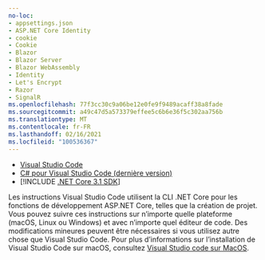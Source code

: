 ```yaml
---
no-loc:
- appsettings.json
- ASP.NET Core Identity
- cookie
- Cookie
- Blazor
- Blazor Server
- Blazor WebAssembly
- Identity
- Let's Encrypt
- Razor
- SignalR
ms.openlocfilehash: 77f3cc30c9a06be12e0fe9f9489acaff38a8fade
ms.sourcegitcommit: a49c47d5a573379effee5c6b6e36f5c302aa756b
ms.translationtype: MT
ms.contentlocale: fr-FR
ms.lasthandoff: 02/16/2021
ms.locfileid: "100536367"
---
```

* [Visual Studio Code](https://code.visualstudio.com/download)
* [C# pour Visual Studio Code (dernière version)](https://marketplace.visualstudio.com/items?itemName=ms-dotnettools.csharp)
* [!INCLUDE [.NET Core 3.1 SDK](~/includes/3.1-SDK.md)]

Les instructions Visual Studio Code utilisent la CLI .NET Core pour les fonctions de développement ASP.NET Core, telles que la création de projet. Vous pouvez suivre ces instructions sur n’importe quelle plateforme (macOS, Linux ou Windows) et avec n’importe quel éditeur de code. Des modifications mineures peuvent être nécessaires si vous utilisez autre chose que Visual Studio Code. Pour plus d’informations sur l’installation de Visual Studio Code sur macOS, consultez [Visual Studio code sur MacOS](https://code.visualstudio.com/docs/setup/mac).
